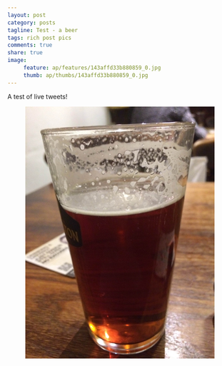 ```yaml
---
layout: post
category: posts
tagline: Test - a beer
tags: rich post pics
comments: true
share: true
image: 
     feature: ap/features/143affd33b880859_0.jpg
     thumb: ap/thumbs/143affd33b880859_0.jpg
---
```

A test of live tweets!
<figure class="">
<a href = "/images/ap/standard/143affd33b880859_0.jpg">
<img src="/images/ap/standard/143affd33b880859_0.jpg">
</a></figure>